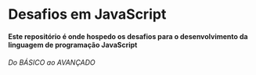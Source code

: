 # Desafios em  JavaScript



#### Este repositório é onde hospedo os desafios para o desenvolvimento da linguagem de programação JavaScript

###### Do BÁSICO ao AVANÇADO

